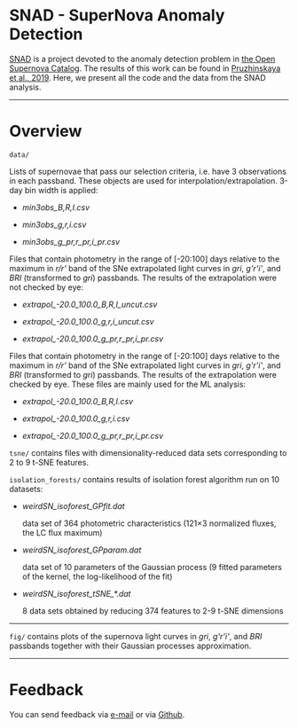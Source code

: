 # SNAD - SuperNova Anomaly Detection


[SNAD](https://snad.space/) is a project devoted to the anomaly detection problem in [the Open Supernova Catalog](https://sne.space/). The results of this work can be found in [Pruzhinskaya et al., 2019](https://arxiv.org/abs/1905.11516). Here, we present all the code and the data from the SNAD analysis.

---------------------------------------------------------------------------------------------------

# Overview 

`data/`


Lists of supernovae that pass our selection criteria, i.e. have 3 observations in each passband. These objects are used 
for interpolation/extrapolation. 3-day bin width is applied: 

  * *min3obs_B,R,I.csv*
  
  * *min3obs_g,r,i.csv*
    
  * *min3obs_g_pr,r_pr,i_pr.csv*


Files that contain photometry in the range of [-20:100] days relative to the maximum in *r/r'* band of the SNe
extrapolated light curves in *gri*, *g'r'i'*, and *BRI* (transformed to *gri*) passbands. The results of the extrapolation were not checked by eye:

  * *extrapol_-20.0_100.0_B,R,I_uncut.csv*
  
  * *extrapol_-20.0_100.0_g,r,i_uncut.csv*
  
  * *extrapol_-20.0_100.0_g_pr,r_pr,i_pr.csv*


Files that contain photometry in the range of [-20:100] days relative to the maximum in *r/r'* band of the SNe
extrapolated light curves in *gri*, *g'r'i'*, and *BRI* (transformed to *gri*) passbands. 
The results of the extrapolation were checked by eye. These files are mainly used for the ML analysis:

  * *extrapol_-20.0_100.0_B,R,I.csv*

  * *extrapol_-20.0_100.0_g,r,i.csv*

  * *extrapol_-20.0_100.0_g_pr,r_pr,i_pr.csv*


`tsne/` contains files with dimensionality-reduced data sets corresponding to 2 to 9 t-SNE features.


`isolation_forests/` contains results of isolation forest algorithm run on 10 datasets:

  * *weirdSN_isoforest_GPfit.dat*

    data set of 364 photometric characteristics (121×3 normalized fluxes, the LC flux maximum)

  * *weirdSN_isoforest_GPparam.dat*

    data set of 10 parameters of the Gaussian process (9 fitted parameters of the kernel, the log-likelihood of the fit)

  * *weirdSN_isoforest_tSNE_\*.dat* 

    8 data sets obtained by reducing 374 features to 2-9 t-SNE dimensions


---------------------------------------------------------------------------------------------------

`fig/` contains plots of the supernova light curves in *gri*, *g'r'i'*, and *BRI* passbands together with their Gaussian processes approximation. 


---------------------------------------------------------------------------------------------------

# Feedback

You can send feedback via [e-mail](mailto:malanchev@physics.msu.ru) or via [Github](https://github.com/sai-msu/snad/issues). 

